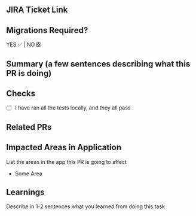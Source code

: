 ## JIRA Ticket Link


## Migrations Required?
YES :white_check_mark: |  NO :negative_squared_cross_mark:

## Summary (a few sentences describing what this PR is doing) 


## Checks
-  [ ] I have ran all the tests locally, and they all pass


## Related PRs


## Impacted Areas in Application
List the areas in the app this PR is going to affect 
* Some Area

## Learnings
Describe in 1-2 sentences what you learned from doing this task
